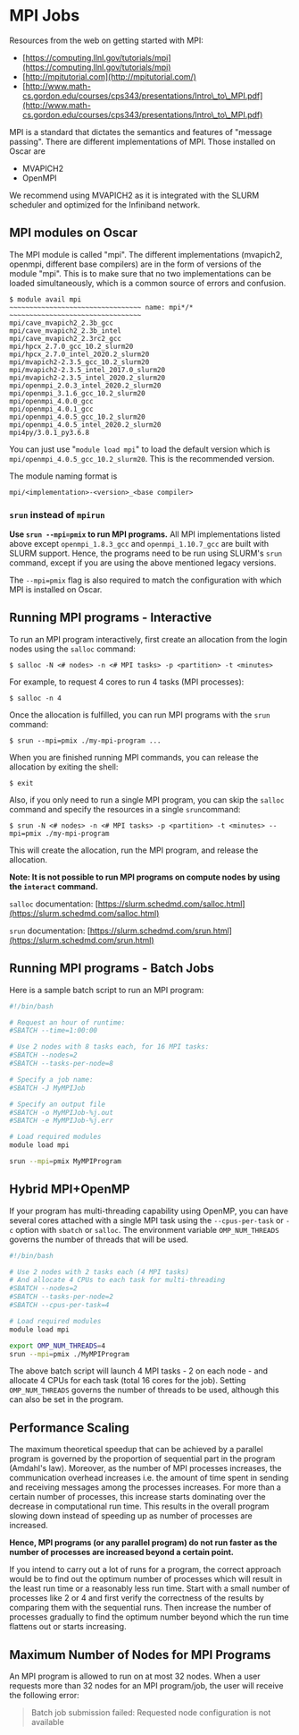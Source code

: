 # MPI Jobs

Resources from the web on getting started with MPI:

* [https://computing.llnl.gov/tutorials/mpi](https://computing.llnl.gov/tutorials/mpi)
* [http://mpitutorial.com](http://mpitutorial.com/)
* [http://www.math-cs.gordon.edu/courses/cps343/presentations/Intro\_to\_MPI.pdf](http://www.math-cs.gordon.edu/courses/cps343/presentations/Intro\_to\_MPI.pdf)

MPI is a standard that dictates the semantics and features of "message passing". There are different implementations of MPI. Those installed on Oscar are

* MVAPICH2
* OpenMPI

We recommend using MVAPICH2 as it is integrated with the SLURM scheduler and optimized for the Infiniband network.

## MPI modules on Oscar

The MPI module is called "mpi". The different implementations (mvapich2, openmpi, different base compilers) are in the form of versions of the module "mpi". This is to make sure that no two implementations can be loaded simultaneously, which is a common source of errors and confusion.

```
$ module avail mpi
~~~~~~~~~~~~~~~~~~~~~~~~~~~~~~~~~ name: mpi*/* ~~~~~~~~~~~~~~~~~~~~~~~~~~~~~~~~~
mpi/cave_mvapich2_2.3b_gcc
mpi/cave_mvapich2_2.3b_intel
mpi/cave_mvapich2_2.3rc2_gcc
mpi/hpcx_2.7.0_gcc_10.2_slurm20
mpi/hpcx_2.7.0_intel_2020.2_slurm20
mpi/mvapich2-2.3.5_gcc_10.2_slurm20
mpi/mvapich2-2.3.5_intel_2017.0_slurm20
mpi/mvapich2-2.3.5_intel_2020.2_slurm20
mpi/openmpi_2.0.3_intel_2020.2_slurm20
mpi/openmpi_3.1.6_gcc_10.2_slurm20
mpi/openmpi_4.0.0_gcc
mpi/openmpi_4.0.1_gcc
mpi/openmpi_4.0.5_gcc_10.2_slurm20
mpi/openmpi_4.0.5_intel_2020.2_slurm20
mpi4py/3.0.1_py3.6.8
```

You can just use "`module load mpi`" to load the default version which is `mpi/openmpi_4.0.5_gcc_10.2_slurm20`. This is the recommended version.

The module naming format is

```
mpi/<implementation>-<version>_<base compiler>
```

### `srun` instead of `mpirun`

**Use `srun --mpi=pmix` to run MPI programs.** All MPI implementations listed above except `openmpi_1.8.3_gcc` and `openmpi_1.10.7_gcc` are built with SLURM support. Hence, the programs need to be run using SLURM's `srun` command, except if you are using the above mentioned legacy versions.

The `--mpi=pmix` flag is also required to match the configuration with which MPI is installed on Oscar.

## Running MPI programs - Interactive

To run an MPI program interactively, first create an allocation from the login nodes using the `salloc` command:

```
$ salloc -N <# nodes> -n <# MPI tasks> -p <partition> -t <minutes>
```

For example, to request 4 cores to run 4 tasks (MPI processes):

```
$ salloc -n 4 
```

Once the allocation is fulfilled, you can run MPI programs with the `srun` command:

```
$ srun --mpi=pmix ./my-mpi-program ...
```

When you are finished running MPI commands, you can release the allocation by exiting the shell:

```
$ exit
```

Also, if you only need to run a single MPI program, you can skip the `salloc` command and specify the resources in a single `srun`command:

```
$ srun -N <# nodes> -n <# MPI tasks> -p <partition> -t <minutes> --mpi=pmix ./my-mpi-program
```

This will create the allocation, run the MPI program, and release the allocation.

**Note: It is not possible to run MPI programs on compute nodes by using the `interact` command.**

`salloc` documentation: [https://slurm.schedmd.com/salloc.html](https://slurm.schedmd.com/salloc.html)

`srun` documentation: [https://slurm.schedmd.com/srun.html](https://slurm.schedmd.com/srun.html)

## Running MPI programs - Batch Jobs

Here is a sample batch script to run an MPI program:

```bash
#!/bin/bash

# Request an hour of runtime:
#SBATCH --time=1:00:00

# Use 2 nodes with 8 tasks each, for 16 MPI tasks:
#SBATCH --nodes=2
#SBATCH --tasks-per-node=8

# Specify a job name:
#SBATCH -J MyMPIJob

# Specify an output file
#SBATCH -o MyMPIJob-%j.out
#SBATCH -e MyMPIJob-%j.err

# Load required modules
module load mpi

srun --mpi=pmix MyMPIProgram
```

## Hybrid MPI+OpenMP

If your program has multi-threading capability using OpenMP, you can have several cores attached with a single MPI task using the `--cpus-per-task` or `-c` option with `sbatch` or `salloc`. The environment variable `OMP_NUM_THREADS` governs the number of threads that will be used.

```bash
#!/bin/bash

# Use 2 nodes with 2 tasks each (4 MPI tasks)
# And allocate 4 CPUs to each task for multi-threading
#SBATCH --nodes=2
#SBATCH --tasks-per-node=2
#SBATCH --cpus-per-task=4

# Load required modules
module load mpi

export OMP_NUM_THREADS=4
srun --mpi=pmix ./MyMPIProgram
```

The above batch script will launch 4 MPI tasks - 2 on each node - and allocate 4 CPUs for each task (total 16 cores for the job). Setting `OMP_NUM_THREADS` governs the number of threads to be used, although this can also be set in the program.

## Performance Scaling

The maximum theoretical speedup that can be achieved by a parallel program is governed by the proportion of sequential part in the program (Amdahl's law). Moreover, as the number of MPI processes increases, the communication overhead increases i.e. the amount of time spent in sending and receiving messages among the processes increases. For more than a certain number of processes, this increase starts dominating over the decrease in computational run time. This results in the overall program slowing down instead of speeding up as number of processes are increased.

**Hence, MPI programs (or any parallel program) do not run faster as the number of processes are increased beyond a certain point.**

If you intend to carry out a lot of runs for a program, the correct approach would be to find out the optimum number of processes which will result in the least run time or a reasonably less run time. Start with a small number of processes like 2 or 4 and first verify the correctness of the results by comparing them with the sequential runs. Then increase the number of processes gradually to find the optimum number beyond which the run time flattens out or starts increasing.

## Maximum Number of Nodes for MPI Programs

An MPI program is allowed to run on at most 32 nodes. When a user requests more than 32 nodes for an MPI program/job, the user will receive the following error:

> Batch job submission failed: Requested node configuration is not available

